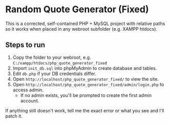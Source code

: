# Random Quote Generator (Fixed)

This is a corrected, self-contained PHP + MySQL project with relative paths
so it works when placed in any webroot subfolder (e.g. XAMPP htdocs).

## Steps to run
1. Copy the folder to your webroot, e.g. `C:/xampp/htdocs/php_quote_generator_fixed`
2. Import `init_db.sql` into phpMyAdmin to create database and tables.
3. Edit `db.php` if your DB credentials differ.
4. Open `http://localhost/php_quote_generator_fixed/` to view the site.
5. Open `http://localhost/php_quote_generator_fixed/admin/login.php` to access admin.
   - If no admin exists, you'll be prompted to create the first admin account.

If anything still doesn't work, tell me the exact error or what you see and I'll patch it.
